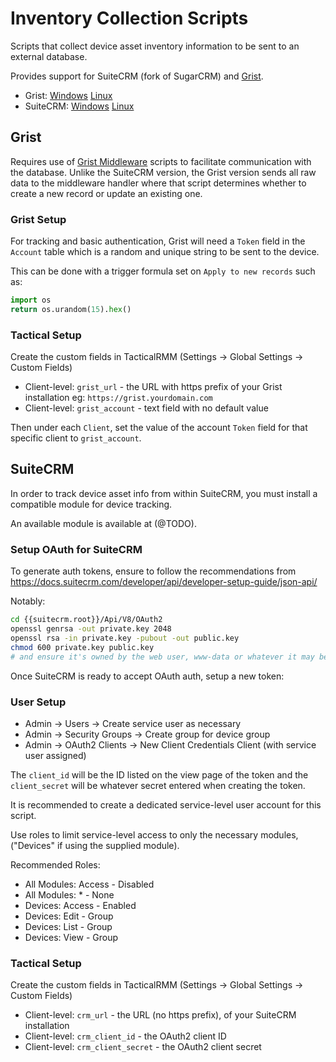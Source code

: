 # Inventory Collection Scripts

Scripts that collect device asset inventory information to be sent to an external database.

Provides support for SuiteCRM (fork of SugarCRM) and [Grist](https://www.getgrist.com/).

* Grist: [Windows](windows_inventory_device_to_grist.ps1) [Linux](linux_inventory_device_to_grist.sh)
* SuiteCRM: [Windows](windows_inventory_device_to_suitecrm.ps1) [Linux](linux_inventory_device_to_suitecrm.sh)

## Grist

Requires use of [Grist Middleware](https://github.com/eVAL-Agency/Grist-Scripts) scripts to facilitate communication
with the database.
Unlike the SuiteCRM version, the Grist version sends all raw data to the middleware handler
where that script determines whether to create a new record or update an existing one.

### Grist Setup

For tracking and basic authentication, Grist will need a `Token` field in the `Account` table
which is a random and unique string to be sent to the device.

This can be done with a trigger formula set on `Apply to new records` such as:

```python
import os
return os.urandom(15).hex()
```

### Tactical Setup

Create the custom fields in TacticalRMM (Settings -> Global Settings -> Custom Fields)

* Client-level: `grist_url` - the URL with https prefix of your Grist installation eg: `https://grist.yourdomain.com`
* Client-level: `grist_account` - text field with no default value

Then under each `Client`, set the value of the account `Token` field for that specific client to `grist_account`.


## SuiteCRM

In order to track device asset info from within SuiteCRM, you must install a compatible module for device tracking.

An available module is available at (@TODO).

### Setup OAuth for SuiteCRM

To generate auth tokens, ensure to follow the recommendations from
https://docs.suitecrm.com/developer/api/developer-setup-guide/json-api/

Notably:

```bash
cd {{suitecrm.root}}/Api/V8/OAuth2
openssl genrsa -out private.key 2048
openssl rsa -in private.key -pubout -out public.key
chmod 600 private.key public.key
# and ensure it's owned by the web user, www-data or whatever it may be
```

Once SuiteCRM is ready to accept OAuth auth, setup a new token:

### User Setup

* Admin -> Users -> Create service user as necessary
* Admin -> Security Groups -> Create group for device group
* Admin -> OAuth2 Clients -> New Client Credentials Client (with service user assigned)

The `client_id` will be the ID listed on the view page of the token
and the `client_secret` will be whatever secret entered when creating the token.

It is recommended to create a dedicated service-level user account for this script.

Use roles to limit service-level access to only the necessary modules, ("Devices" if using the supplied module).

Recommended Roles:

* All Modules: Access - Disabled
* All Modules: * - None
* Devices: Access - Enabled
* Devices: Edit - Group
* Devices: List - Group
* Devices: View - Group

### Tactical Setup

Create the custom fields in TacticalRMM (Settings -> Global Settings -> Custom Fields)

* Client-level: `crm_url` - the URL (no https prefix), of your SuiteCRM installation
* Client-level: `crm_client_id` - the OAuth2 client ID
* Client-level: `crm_client_secret` - the OAuth2 client secret

